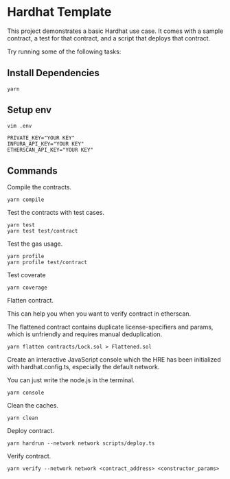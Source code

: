 # Hardhat Template

This project demonstrates a basic Hardhat use case. It comes with a sample contract, a test for that contract, and a script that deploys that contract.

Try running some of the following tasks:

## Install Dependencies
```shell
yarn
```

## Setup env
```shall
vim .env

PRIVATE_KEY="YOUR KEY"
INFURA_API_KEY="YOUR KEY"
ETHERSCAN_API_KEY="YOUR KEY"
```

## Commands
Compile the contracts.
```shell
yarn compile
```

Test the contracts with test cases.
```shell
yarn test
yarn test test/contract
```

Test the gas usage.
```shell
yarn profile
yarn profile test/contract
```

Test coverate
```shell
yarn coverage
```

Flatten contract. 

This can help you when you want to verify contract in etherscan.

The flattened contract contains duplicate license-specifiers and params, which is unfriendly and requires manual deduplication. 
```shell
yarn flatten contracts/Lock.sol > Flattened.sol
```

Create an interactive JavaScript console which the HRE has been initialized with hardhat.config.ts, especially the default network.

You can just write the node.js in the terminal.
```shell
yarn console
```

Clean the caches.
```shell
yarn clean
```

Deploy contract.
```shell
yarn hardrun --network network scripts/deploy.ts
```

Verify contract.
```shell
yarn verify --network network <contract_address> <constructor_params> 
```
